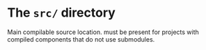 # The `src/` directory
Main compilable source location. must be present for projects with compiled components that do not use submodules.